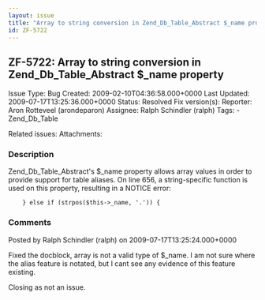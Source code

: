 ```yaml
---
layout: issue
title: "Array to string conversion in Zend_Db_Table_Abstract $_name property"
id: ZF-5722
---
```


ZF-5722: Array to string conversion in Zend\_Db\_Table\_Abstract $\_name property
---------------------------------------------------------------------------------

 Issue Type: Bug Created: 2009-02-10T04:36:58.000+0000 Last Updated: 2009-07-17T13:25:36.000+0000 Status: Resolved Fix version(s): 
 Reporter:  Aron Rotteveel (arondeparon)  Assignee:  Ralph Schindler (ralph)  Tags: - Zend\_Db\_Table
 
 Related issues: 
 Attachments: 
### Description

Zend\_Db\_Table\_Abstract's $\_name property allows array values in order to provide support for table aliases. On line 656, a string-specific function is used on this property, resulting in a NOTICE error:

 
        } else if (strpos($this->_name, '.')) {


 

 

### Comments

Posted by Ralph Schindler (ralph) on 2009-07-17T13:25:24.000+0000

Fixed the docblock, array is not a valid type of $\_name. I am not sure where the alias feature is notated, but I cant see any evidence of this feature existing.

Closing as not an issue.

 

 